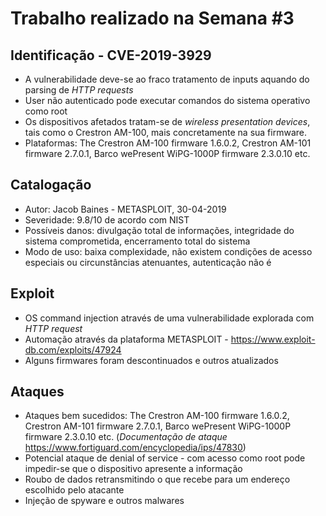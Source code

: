 # Trabalho realizado na Semana #3

## Identificação - CVE-2019-3929

- A vulnerabilidade deve-se ao fraco tratamento de inputs aquando do parsing de *HTTP requests*
- User não autenticado pode executar comandos do sistema operativo como root
- Os dispositivos afetados tratam-se de *wireless presentation devices*, tais como o Crestron AM-100, mais concretamente na sua firmware.
- Plataformas: The Crestron AM-100 firmware 1.6.0.2, Crestron AM-101 firmware 2.7.0.1, Barco wePresent WiPG-1000P firmware 2.3.0.10 etc.

## Catalogação

- Autor: Jacob Baines - METASPLOIT, 30-04-2019
- Severidade: 9.8/10 de acordo com NIST
- Possíveis danos: divulgação total de informações, integridade do sistema comprometida, encerramento total do sistema
- Modo de uso: baixa complexidade, não existem condições de acesso especiais ou circunstâncias atenuantes, autenticação não é 

## Exploit

- OS command injection através de uma vulnerabilidade explorada com *HTTP request*
- Automação através da plataforma METASPLOIT - https://www.exploit-db.com/exploits/47924
- Alguns firmwares foram descontinuados e outros atualizados

## Ataques

- Ataques bem sucedidos: The Crestron AM-100 firmware 1.6.0.2, Crestron AM-101 firmware 2.7.0.1, Barco wePresent WiPG-1000P firmware 2.3.0.10 etc. (*Documentação de ataque* https://www.fortiguard.com/encyclopedia/ips/47830)
- Potencial ataque de denial of service - com acesso como root pode impedir-se que o dispositivo apresente a informação
- Roubo de dados retransmitindo o que recebe para um endereço escolhido pelo atacante
- Injeção de spyware e outros malwares 
